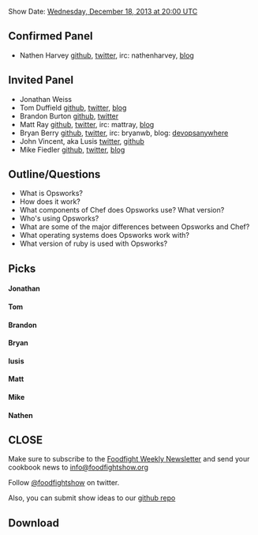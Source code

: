Show Date:  [Wednesday, December 18, 2013 at 20:00 UTC](http://www.timeanddate.com/worldclock/fixedtime.html?msg=Food+Fight+Show+70+-+Opsworks&iso=20131218T15&p1=419&ah=1)

Confirmed Panel<a name="panel"></a>
---------------

* Nathen Harvey [github](http://github.com/nathenharvey), [twitter](http://twitter.com/nathenharvey), irc: nathenharvey, [blog](http://nathenharvey.com)

Invited Panel<a name="panel"></a>
------------
* Jonathan Weiss
* Tom Duffield [github](http://github.com/tduffield), [twitter](http://twitter.com/tomduffield), [blog](http://tomduffield.com)
* Brandon Burton [github](http://github.com/solarce), [twitter](https://twitter.com/solarce)
* Matt Ray [github](http://github.com/mattray), [twitter](http://twitter.com/mattray), irc: mattray, [blog](http://www.leastresistance.net/)
* Bryan Berry [github](http://github.com/bryanwb), [twitter](http://twitter.com/bryanwb), irc: bryanwb, blog: [devopsanywhere](http://devopsanywhere.blogspot.com)
* John Vincent, aka Lusis [twitter](https://twitter.com/#!/lusis), [github](https://github.com/lusis)
* Mike Fiedler [github](http://github.com/miketheman), [twitter](http://twitter.com/mikefiedler), [blog](http://www.miketheman.net)

Outline/Questions
-----------------

* What is Opsworks?
* How does it work?
* What components of Chef does Opsworks use?  What version?
* Who's using Opsworks?
* What are some of the major differences between Opsworks and Chef?
* What operating systems does Opsworks work with?
* What version of ruby is used with Opsworks?




Picks<a name="picks"></a>
-----
#### Jonathan

#### Tom

#### Brandon

#### Bryan  

#### lusis  

#### Matt

#### Mike

#### Nathen  


CLOSE
-----

Make sure to subscribe to the [Foodfight Weekly Newsletter](http://bit.ly/ffsmail) and send your cookbook
news to info@foodfightshow.org

Follow [@foodfightshow](http://twitter.com/foodfightshow) on twitter.

Also, you can submit show ideas to our [github repo](https://github.com/foodfight/showz)



Download
--------
